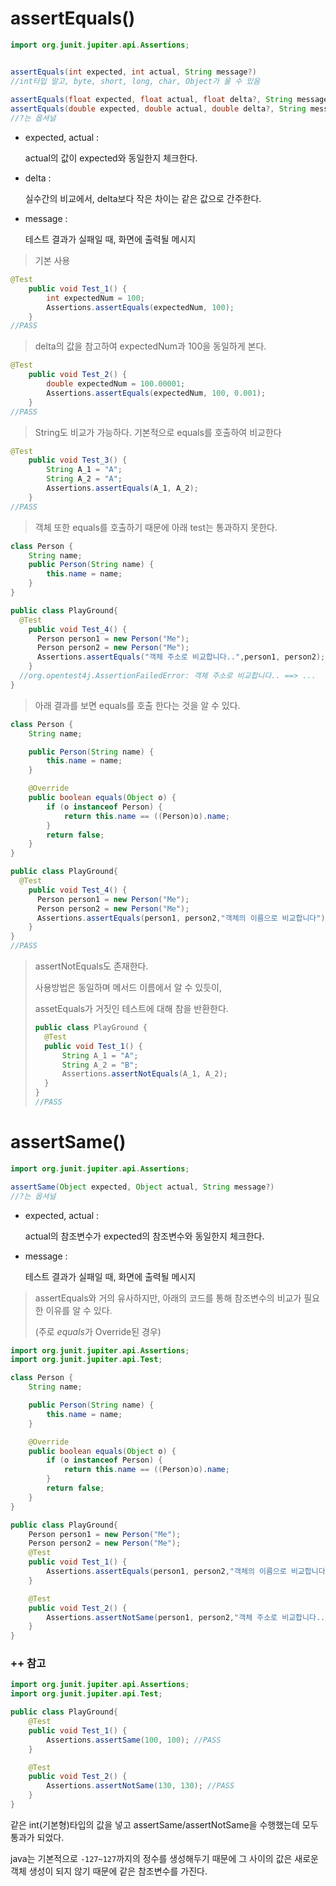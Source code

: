 # assertEquals()

```java
import org.junit.jupiter.api.Assertions;


assertEquals(int expected, int actual, String message?)
//int타입 말고, byte, short, long, char, Object가 올 수 있음
  
assertEquals(float expected, float actual, float delta?, String message?)
assertEquals(double expected, double actual, double delta?, String message?)
//?는 옵셔널
```

- expected, actual :

  actual의 값이 expected와 동일한지 체크한다.

- delta :

  실수간의 비교에서, delta보다 작은 차이는 같은 값으로 간주한다.

- message :

  테스트 결과가 실패일 때, 화면에 출력될 메시지

> 기본 사용

```java
@Test
	public void Test_1() {
		int expectedNum = 100;
		Assertions.assertEquals(expectedNum, 100);
	}
//PASS
```



> delta의 값을 참고하여 expectedNum과 100을 동일하게 본다.

```java
@Test
	public void Test_2() {
		double expectedNum = 100.00001;
		Assertions.assertEquals(expectedNum, 100, 0.001);
	}
//PASS
```



> String도 비교가 가능하다. 기본적으로 equals를 호출하여 비교한다

```java
@Test
	public void Test_3() {
		String A_1 = "A";
		String A_2 = "A";
		Assertions.assertEquals(A_1, A_2);
	}
//PASS
```



> 객체 또한 equals를 호출하기 때문에 아래 test는 통과하지 못한다.

```java
class Person {
	String name;
	public Person(String name) {
		this.name = name;
	}
}

public class PlayGround{
  @Test
    public void Test_4() {
      Person person1 = new Person("Me");
      Person person2 = new Person("Me");
      Assertions.assertEquals("객체 주소로 비교합니다..",person1, person2);
    }
  //org.opentest4j.AssertionFailedError: 객체 주소로 비교합니다.. ==> ...
}
```



> 아래 결과를 보면 equals를 호출 한다는 것을 알 수 있다.

```java
class Person {
	String name;

	public Person(String name) {
		this.name = name;
	}

	@Override
	public boolean equals(Object o) {
		if (o instanceof Person) {
			return this.name == ((Person)o).name;
		}
		return false;
	}
}

public class PlayGround{
  @Test
    public void Test_4() {
      Person person1 = new Person("Me");
      Person person2 = new Person("Me");
      Assertions.assertEquals(person1, person2,"객체의 이름으로 비교합니다");
    }
}
//PASS
```



> assertNotEquals도 존재한다.
>
> 사용방법은 동일하며 메서드 이름에서 알 수 있듯이,
>
> assetEquals가 거짓인 테스트에 대해 참을 반환한다.
>
> ```java
> public class PlayGround {
> 	@Test
> 	public void Test_1() {
> 		String A_1 = "A";
> 		String A_2 = "B";
> 		Assertions.assertNotEquals(A_1, A_2);
> 	}
> }
> //PASS
> ```



# assertSame()

```java
import org.junit.jupiter.api.Assertions;

assertSame(Object expected, Object actual, String message?)
//?는 옵셔널
```

- expected, actual :

  actual의 참조변수가 expected의 참조변수와 동일한지 체크한다.

  

- message :

  테스트 결과가 실패일 때, 화면에 출력될 메시지

> assertEquals와 거의 유사하지만, 아래의 코드를 통해 참조변수의 비교가 필요한 이유를 알 수 있다.
>
> (주로 *equals*가 Override된 경우)

```java
import org.junit.jupiter.api.Assertions;
import org.junit.jupiter.api.Test;

class Person {
	String name;

	public Person(String name) {
		this.name = name;
	}

	@Override
	public boolean equals(Object o) {
		if (o instanceof Person) {
			return this.name == ((Person)o).name;
		}
		return false;
	}
}

public class PlayGround{
	Person person1 = new Person("Me");
	Person person2 = new Person("Me");
	@Test
	public void Test_1() {
		Assertions.assertEquals(person1, person2,"객체의 이름으로 비교합니다.."); //PASS
	}

	@Test
	public void Test_2() {
		Assertions.assertNotSame(person1, person2,"객체 주소로 비교합니다.."); //PASS
	}
}
```



### ++ 참고

```java
import org.junit.jupiter.api.Assertions;
import org.junit.jupiter.api.Test;

public class PlayGround{
	@Test
	public void Test_1() {
		Assertions.assertSame(100, 100); //PASS
	}

	@Test
	public void Test_2() {
		Assertions.assertNotSame(130, 130); //PASS
	}
}
```

같은 int(기본형)타입의 값을 넣고 assertSame/assertNotSame을 수행했는데 모두 통과가 되었다.

java는 기본적으로 `-127~127`까지의 정수를 생성해두기 때문에 그 사이의 값은 새로운 객체 생성이 되지 않기 때문에 같은 참조변수를 가진다.